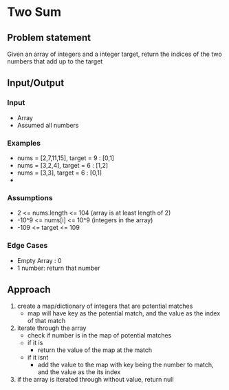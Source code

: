 # Two Sum

## Problem statement

Given an array of integers and a integer target, return the indices of the two numbers that add up to the target

## Input/Output

### Input
- Array
- Assumed all numbers

### Examples

- nums = [2,7,11,15], target = 9 : [0,1]
-  nums = [3,2,4], target = 6 : [1,2]
- nums = [3,3], target = 6 : [0,1]
- 

### Assumptions

- 2 <= nums.length <= 104 (array is at least length of 2)
- -10^9 <= nums[i] <= 10^9 (integers in the array)
- -109 <= target <= 109
### Edge Cases

- Empty Array : 0
- 1 number: return that number 

## Approach

1. create a map/dictionary of integers that are potential matches
    - map will have key as the potential match, and the value as the index of that match
2. iterate through the array
    - check if number is in the map of potential matches
    - if it is
        - return the value of the map at the match
    - if it isnt
        - add the value to the map with key being the number to match, and the value as the its index
3. if the array is iterated through without value, return null
